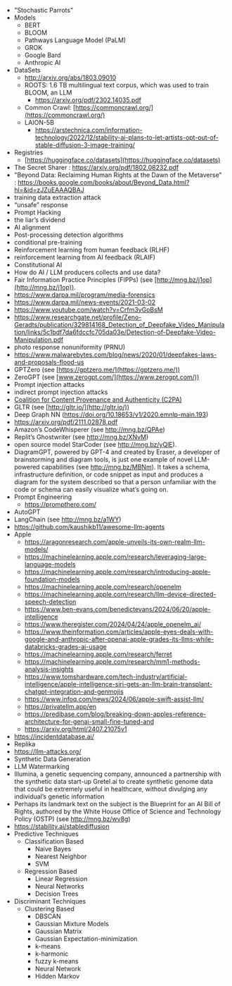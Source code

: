 
- "Stochastic Parrots"
- Models
  - BERT
  - BLOOM
  - Pathways Language Model (PaLM)
  - GROK
  - Google Bard
  - Anthropic AI
- DataSets
  - http://arxiv.org/abs/1803.09010
  - ROOTS: 1.6 TB multilingual text corpus, which was used to train BLOOM, an LLM
    - https://arxiv.org/pdf/2302.14035.pdf
  - Common Crawl: [https://commoncrawl.org/](https://commoncrawl.org/)
  - LAION-5B
    - https://arstechnica.com/information-technology/2022/12/stability-ai-plans-to-let-artists-opt-out-of-stable-diffusion-3-image-training/
- Registries
  - [https://huggingface.co/datasets](https://huggingface.co/datasets)
- The Secret Sharer : https://arxiv.org/pdf/1802.08232.pdf
- "Beyond Data: Reclaiming Human Rights at the Dawn of the Metaverse" : https://books.google.com/books/about/Beyond_Data.html?hl=&id=zJZuEAAAQBAJ
- training data extraction attack
- “unsafe” response
- Prompt Hacking
- the liar’s dividend
- AI alignment
- Post-processing detection algorithms
- conditional pre-training
- Reinforcement learning from human feedback (RLHF)
- reinforcement learning from AI feedback (RLAIF)
- Constitutional AI
- How do AI / LLM producers collects and use data?
- Fair Information Practice Principles (FIPPs) (see [http://mng.bz/j1op](http://mng.bz/j1op)).
- https://www.darpa.mil/program/media-forensics
- https://www.darpa.mil/news-events/2021-03-02
- https://www.youtube.com/watch?v=Crfm3vGoBsM
- https://www.researchgate.net/profile/Zeno-Geradts/publication/329814168_Detection_of_Deepfake_Video_Manipulation/links/5c1bdf7da6fdccfc705da03e/Detection-of-Deepfake-Video-Manipulation.pdf
- photo response nonuniformity (PRNU)
- https://www.malwarebytes.com/blog/news/2020/01/deepfakes-laws-and-proposals-flood-us
- GPTZero (see [https://gptzero.me/](https://gptzero.me/)) 
- ZeroGPT (see [www.zerogpt.com/](https://www.zerogpt.com/))
- Prompt injection attacks
- indirect prompt injection attacks
- [Coalition for Content Provenance and Authenticity (C2PA)](https://c2pa.org/)
- GLTR (see [http://gltr.io/](http://gltr.io/))
- Deep Graph NN (https://doi.org/10.18653/v1/2020.emnlp-main.193)
- https://arxiv.org/pdf/2111.02878.pdf
- Amazon’s CodeWhisperer (see http://mng.bz/QPAe)
- Replit’s Ghostwriter (see http://mng.bz/XNvM)
- open source model StarCoder (see http://mng.bz/yQlE).
- DiagramGPT, powered by GPT-4 and created by Eraser, a developer of brainstorming and diagram tools, is just one example of novel LLM-powered capabilities (see http://mng.bz/MBNm). It takes a schema, infrastructure definition, or code snippet as input and produces a diagram for the system described so that a person unfamiliar with the code or schema can easily visualize what’s going on.
- Prompt Engineering
  - https://prompthero.com/
- AutoGPT
- LangChain (see http://mng.bz/a1WY)
- https://github.com/kaushikb11/awesome-llm-agents
- Apple
  - https://aragonresearch.com/apple-unveils-its-own-realm-llm-models/
  - https://machinelearning.apple.com/research/leveraging-large-language-models
  - https://machinelearning.apple.com/research/introducing-apple-foundation-models
  - https://machinelearning.apple.com/research/openelm
  - https://machinelearning.apple.com/research/llm-device-directed-speech-detection
  - https://www.ben-evans.com/benedictevans/2024/06/20/apple-intelligence
  - https://www.theregister.com/2024/04/24/apple_openelm_ai/
  - https://www.theinformation.com/articles/apple-eyes-deals-with-google-and-anthropic-after-openai-apple-grades-its-llms-while-databricks-grades-ai-usage
  - https://machinelearning.apple.com/research/ferret
  - https://machinelearning.apple.com/research/mm1-methods-analysis-insights
  - https://www.tomshardware.com/tech-industry/artificial-intelligence/apple-intelligence-siri-gets-an-llm-brain-transplant-chatgpt-integration-and-genmojis
  - https://www.infoq.com/news/2024/06/apple-swift-assist-llm/
  - https://privatellm.app/en
  - https://predibase.com/blog/breaking-down-apples-reference-architecture-for-genai-small-fine-tuned-and
  - https://arxiv.org/html/2407.21075v1
- https://incidentdatabase.ai/
- Replika
- https://llm-attacks.org/
- Synthetic Data Generation
- LLM Watermarking
- Illumina, a genetic sequencing company, announced a partnership with the synthetic data start-up Gretel.ai to create synthetic genome data that could be extremely useful in healthcare, without divulging any individual’s genetic information
- Perhaps its landmark text on the subject is the Blueprint for an AI Bill of Rights, authored by the White House Office of Science and Technology Policy (OSTP) (see http://mng.bz/wv8g)
- https://stability.ai/stablediffusion
- Predictive Techniques
  - Classification Based
    - Naive Bayes
    - Nearest Neighbor
    - SVM
  - Regression Based
    - Linear Regression
    - Neural Networks
    - Decision Trees
- Discriminant Techniques
  - Clustering Based
    - DBSCAN
    - Gaussian Mixture Models
    - Gaussian Matrix
    - Gaussian Expectation-minimization
    - k-means
    - k-harmonic
    - fuzzy k-means
    - Neural Network
    - Hidden Markov
